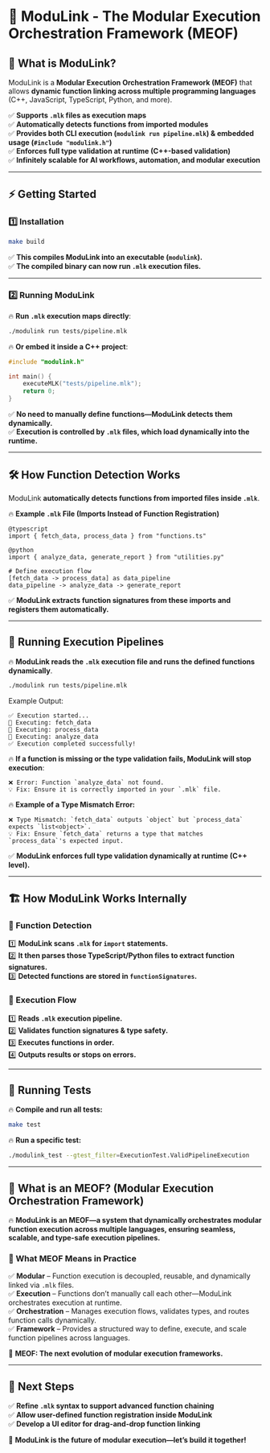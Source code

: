# 🚀 ModuLink - The Modular Execution Orchestration Framework (MEOF)

## **📜 What is ModuLink?**
ModuLink is a **Modular Execution Orchestration Framework (MEOF)** that allows **dynamic function linking across multiple programming languages** (C++, JavaScript, TypeScript, Python, and more).

✅ **Supports `.mlk` files as execution maps**  
✅ **Automatically detects functions from imported modules**  
✅ **Provides both CLI execution (`modulink run pipeline.mlk`) & embedded usage (`#include "modulink.h"`)**  
✅ **Enforces full type validation at runtime (C++-based validation)**  
✅ **Infinitely scalable for AI workflows, automation, and modular execution**  

---

## **⚡ Getting Started**
### **1️⃣ Installation**
```sh
make build
```
✅ **This compiles ModuLink into an executable (`modulink`).**  
✅ **The compiled binary can now run `.mlk` execution files.**  

---

### **2️⃣ Running ModuLink**
🔥 **Run `.mlk` execution maps directly**:
```sh
./modulink run tests/pipeline.mlk
```
🔥 **Or embed it inside a C++ project**:
```cpp
#include "modulink.h"

int main() {
    executeMLK("tests/pipeline.mlk");
    return 0;
}
```
✅ **No need to manually define functions—ModuLink detects them dynamically.**  
✅ **Execution is controlled by `.mlk` files, which load dynamically into the runtime.**  

---

## **🛠 How Function Detection Works**
ModuLink **automatically detects functions from imported files inside `.mlk`**.

🔥 **Example `.mlk` File (Imports Instead of Function Registration)**
```mlk
@typescript
import { fetch_data, process_data } from "functions.ts"

@python
import { analyze_data, generate_report } from "utilities.py"

# Define execution flow
[fetch_data -> process_data] as data_pipeline
data_pipeline -> analyze_data -> generate_report
```

✅ **ModuLink extracts function signatures from these imports and registers them automatically.**  

---

## **🔄 Running Execution Pipelines**
🔥 **ModuLink reads the `.mlk` execution file and runs the defined functions dynamically**.

```sh
./modulink run tests/pipeline.mlk
```
Example Output:
```
✅ Execution started...
🔄 Executing: fetch_data
🔄 Executing: process_data
🔄 Executing: analyze_data
✅ Execution completed successfully!
```

🔥 **If a function is missing or the type validation fails, ModuLink will stop execution**:
```
❌ Error: Function `analyze_data` not found.
💡 Fix: Ensure it is correctly imported in your `.mlk` file.
```

🔥 **Example of a Type Mismatch Error:**
```
❌ Type Mismatch: `fetch_data` outputs `object` but `process_data` expects `list<object>`.
💡 Fix: Ensure `fetch_data` returns a type that matches `process_data`'s expected input.
```

✅ **ModuLink enforces full type validation dynamically at runtime (C++ level).**  

---

## **🏗 How ModuLink Works Internally**
### **🔹 Function Detection**
1️⃣ **ModuLink scans `.mlk` for `import` statements.**  
2️⃣ **It then parses those TypeScript/Python files to extract function signatures.**  
3️⃣ **Detected functions are stored in `functionSignatures`.**  

### **🔹 Execution Flow**
1️⃣ **Reads `.mlk` execution pipeline.**  
2️⃣ **Validates function signatures & type safety.**  
3️⃣ **Executes functions in order.**  
4️⃣ **Outputs results or stops on errors.**  

---

## **🧪 Running Tests**
🔥 **Compile and run all tests:**
```sh
make test
```
🔥 **Run a specific test:**
```sh
./modulink_test --gtest_filter=ExecutionTest.ValidPipelineExecution
```

---

## **🔗 What is an MEOF? (Modular Execution Orchestration Framework)**
🔥 **ModuLink is an MEOF—a system that dynamically orchestrates modular function execution across multiple languages, ensuring seamless, scalable, and type-safe execution pipelines.**  

### **🔹 What MEOF Means in Practice**
✅ **Modular** – Function execution is decoupled, reusable, and dynamically linked via `.mlk` files.  
✅ **Execution** – Functions don’t manually call each other—ModuLink orchestrates execution at runtime.  
✅ **Orchestration** – Manages execution flows, validates types, and routes function calls dynamically.  
✅ **Framework** – Provides a structured way to define, execute, and scale function pipelines across languages.  

🚀 **MEOF: The next evolution of modular execution frameworks.**  

---

## **🔗 Next Steps**
✅ **Refine `.mlk` syntax to support advanced function chaining**  
✅ **Allow user-defined function registration inside ModuLink**  
✅ **Develop a UI editor for drag-and-drop function linking**  

🚀 **ModuLink is the future of modular execution—let’s build it together!**  
